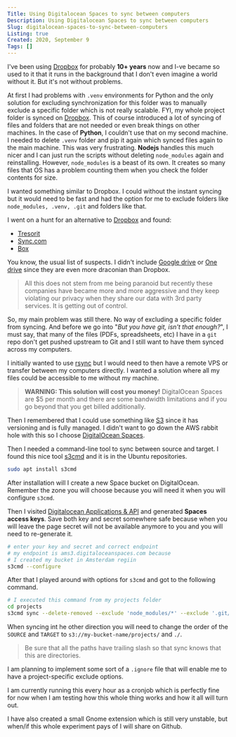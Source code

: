 ```yaml
---
Title: Using Digitalocean Spaces to sync between computers
Description: Using Digitalocean Spaces to sync between computers
Slug: digitalocean-spaces-to-sync-between-computers
Listing: true
Created: 2020, September 9
Tags: []
---
```


I've been using [Dropbox](https://www.dropbox.com/) for probably **10+ years** now and I-ve became so used to it that it runs in the background that I don't even imagine a world without it. But it's not without problems.

At first I had problems with `.venv` environments for Python and the only solution for excluding synchronization for this folder was to manually exclude a specific folder which is not really scalable. FYI, my whole project folder is synced on [Dropbox](https://www.dropbox.com/). This of course introduced a lot of syncing of files and folders that are not needed or even break things on other machines. In the case of **Python**, I couldn't use that on my second machine. I needed to delete `.venv` folder and pip it again which synced files again to the main machine. This was very frustrating. **Nodejs** handles this much nicer and I can just run the scripts without deleting `node_modules` again and reinstalling. However, `node_modules` is a beast of its own. It creates so many files that OS has a problem counting them when you check the folder contents for size.

I wanted something similar to Dropbox. I could without the instant syncing but it would need to be fast and had the option for me to exclude folders like `node_modules, .venv, .git` and folders like that.

I went on a hunt for an alternative to [Dropbox](https://www.dropbox.com/) and found:

- [Tresorit](https://tresorit.com/)
- [Sync.com](https://sync.com)
- [Box](https://www.box.com/)

You know, the usual list of suspects. I didn't include [Google drive](https://drive.google.com) or [One drive](https://onedrive.live.com/) since they are even more draconian than Dropbox.

> All this does not stem from me being paranoid but recently these companies have became more and more aggressive and they keep violating our privacy when they share our data with 3rd party services. It is getting out of control.

So, my main problem was still there. No way of excluding a specific folder from syncing. And before we go into "*But you have git, isn't that enough?*", I must say, that many of the files (PDFs, spreadsheets, etc) I have in a `git` repo don't get pushed upstream to Git and I still want to have them synced across my computers.

I initially wanted to use [rsync](https://linux.die.net/man/1/rsync) but I would need to then have a remote VPS or transfer between my computers directly. I wanted a solution where all my files could be accessible to me without my machine.

> **WARNING: This solution will cost you money!** DigitalOcean Spaces are $5 per month and there are some bandwidth limitations and if you go beyond that you get billed additionally.

Then I remembered that I could use something like [S3](https://en.wikipedia.org/wiki/Amazon_S3) since it has versioning and is fully managed. I didn't want to go down the AWS rabbit hole with this so I choose [DigitalOcean Spaces](https://www.digitalocean.com/products/spaces/).

Then I needed a command-line tool to sync between source and target. I found this nice tool [s3cmd](https://s3tools.org/s3cmd) and it is in the Ubuntu repositories.

```bash
sudo apt install s3cmd
```

After installation will I create a new Space bucket on DigitalOcean. Remember the zone you will choose because you will need it when you will configure `s3cmd`.

Then I visited [Digitalocean Applications & API](https://cloud.digitalocean.com/account/api/tokens) and generated **Spaces access keys**. Save both key and secret somewhere safe because when you will leave the page secret will not be available anymore to you and you will need to re-generate it.

```bash
# enter your key and secret and correct endpoint
# my endpoint is ams3.digitaloceanspaces.com because
# I created my bucket in Amsterdam regiin
s3cmd --configure
```
After that I played around with options for `s3cmd` and got to the following command.

```bash
# I executed this command from my projects folder
cd projects
s3cmd sync --delete-removed --exclude 'node_modules/*' --exclude '.git/*' --exclude '.venv/*' ./ s3://my-bucket-name/projects/
```

When syncing int he other direction you will need to change the order of the `SOURCE` and `TARGET` to `s3://my-bucket-name/projects/` and `./`.

> Be sure that all the paths have trailing slash so that sync knows that this are directories.

I am planning to implement some sort of a `.ignore` file that will enable me to have a project-specific exclude options.

I am currently running this every hour as a cronjob which is perfectly fine for now when I am testing how this whole thing works and how it all will turn out.

I have also created a small Gnome extension which is still very unstable, but when/if this whole experiment pays of I will share on Github.
